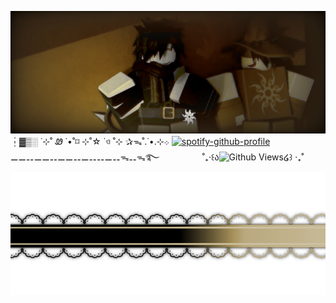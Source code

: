 ![Alt Text](Tak%20berjudul678_20250531112716.png)
┆▓▒░ ˙⊹˚ Ꮺ ˙•˚⌑ ⊹˚☆ ˙ও ˚⊹ ✰ᯓ˚.˙•.⊹܀
[![spotify-github-profile](https://spotify-github-profile.kittinanx.com/api/view?uid=31mwhcihbmswnvz3fny2bopk52lu&cover_image=true&theme=natemoo-re&show_offline=false&background_color=121212&interchange=false&bar_color=C3A97B&bar_color_cover=false)](https://spotify-github-profile.kittinanx.com/api/view?uid=31mwhcihbmswnvz3fny2bopk52lu&redirect=true)
⚊⚊⚋⚊⚊⚋⚊⚊⚋⚊⚋⚋⚊⚋ᯓ⚋ᯓ࿐
ㅤㅤㅤㅤㅤ˚₊‧꒰ა![Github Views](https://views.igorkowalczyk.dev/api/badge/magicaldoctor?color=yellow&style=classic&format=long&label=¿)໒꒱ ‧₊˚
![Alt Text](Tak%20berjudul678_20250531125659.png)
